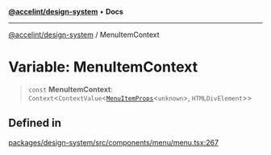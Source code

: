 [**@accelint/design-system**](../README.md) • **Docs**

***

[@accelint/design-system](../README.md) / MenuItemContext

# Variable: MenuItemContext

> `const` **MenuItemContext**: `Context`\<`ContextValue`\<[`MenuItemProps`](../type-aliases/MenuItemProps.md)\<`unknown`\>, `HTMLDivElement`\>\>

## Defined in

[packages/design-system/src/components/menu/menu.tsx:267](https://github.com/gohypergiant/standard-toolkit/blob/258694cea8ed8bbd956b3cf5da47c2c9debcf127/packages/design-system/src/components/menu/menu.tsx#L267)
